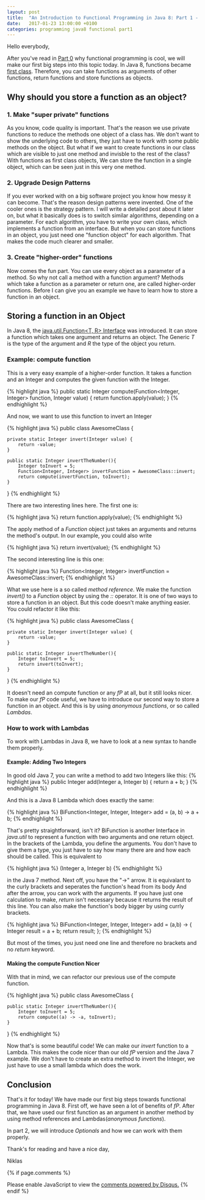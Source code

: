 ```yaml
---
layout: post
title:  "An Introduction to Functional Programming in Java 8: Part 1 - Functions as Objects"
date:   2017-01-23 13:00:00 +0100
categories: programming java8 functional part1
---
```


Hello everybody,

After you've read in [Part 0][part0] why functional programming is cool, we will make our first big steps into this topic today.
In Java 8, functions became [first class][firstClassFunctions]. Therefore, you can take functions as arguments of other functions, return functions and store functions as objects.

## Why should you store a function as an object?

### 1. Make "super private" functions
As you know, code quality is important. That's the reason we use private functions to reduce the methods one object of a class has. We don't want to show the underlying code to others, they just have to work with some public methods on the object. But what if we want to create functions in our class which are visible to just one method and invisble to the rest of the class? With functions as first class objects, We can store the function in a single object, which can be seen just in this very one method.

### 2. Upgrade Design Patterns
If you ever worked with on a big software project you know how messy it can become. That's the reason design patterns were invented.
One of the cooler ones is the strategy pattern. I will write a detailed post about it later on, but what it basically does is to switch similar algorithms, depending on a parameter.
For each algorithm, you have to write your own class, which implements a function from an interface.
But when you can store functions in an object, you just need one "function object" for each algorithm. That makes the code much clearer and smaller.

### 3. Create "higher-order" functions
Now comes the fun part. You can use every object as a parameter of a method. So why not call a method with a function argument? Methods which take a function as a parameter or return one, are called higher-order functions. Before I can give you an example we have to learn how to store a function in an object.

## Storing a function in an Object
In Java 8, the [java.util.Function<T, R> Interface][java8FunctionInterface] was introduced. It can store a function which takes one argument and returns an object. The Generic *T* is the type of the argument and *R* the type of the object you return.

### Example: compute function
This is a very easy example of a higher-order function. It takes a function and an Integer and computes the given function with the Integer.

{% highlight java %}
public static Integer compute(Function<Integer, Integer> function, Integer value) {
    return function.apply(value);
}
{% endhighlight %}

And now, we want to use this function to invert an Integer

{% highlight java %}
public class AwesomeClass {

    private static Integer invert(Integer value) {
        return -value;
    }

    public static Integer invertTheNumber(){
        Integer toInvert = 5;
        Function<Integer, Integer> invertFunction = AwesomeClass::invert;
        return compute(invertFunction, toInvert);
    }
    
}
{% endhighlight %}

There are two interesting lines here. The first one is:

{% highlight java %}
return function.apply(value);
{% endhighlight %}

The apply method of a *Function* object just takes an arguments and returns the method's output. In our example, you could also write

{% highlight java %}
return invert(value);
{% endhighlight %}

The second interesting line is this one:

{% highlight java %}
Function<Integer, Integer> invertFunction = AwesomeClass::invert;
{% endhighlight %}

What we use here is a so called *method reference*. We make the function *invert()* to a *Function* object by using the *::* operator. It is one of two ways to store a function in an object.
But this code doesn't make anything easier. You could refactor it like this:

{% highlight java %}
public class AwesomeClass {

    private static Integer invert(Integer value) {
        return -value;
    }

    public static Integer invertTheNumber(){
        Integer toInvert = 5;
        return invert(toInvert);
    }
    
}
{% endhighlight %}

It doesn't need an compute function or any *fP* at all, but it still looks nicer. To make our *fP* code useful, we have to introduce our second way to store a function in an object. And this is by using *anonymous functions*, or so called *Lambdas*.

### How to work with Lambdas
To work with Lambdas in Java 8, we have to look at a new syntax to handle them properly.

#### Example: Adding Two Integers
In good old Java 7, you can write a method to add two Integers like this:
{% highlight java %}
public Integer add(Integer a, Integer b) {
    return a + b;
}
{% endhighlight %}

And this is a Java 8 Lambda which does exactly the same:

{% highlight java %}
BiFunction<Integer, Integer, Integer> add = (a, b) -> a + b;
{% endhighlight %}

That's pretty straightforward, isn't it?
BiFunction is another Interface in *java.util* to represent a function with two arguments and one return object.
In the brackets of the Lambda, you define the arguments. You don't have to give them a type, you just have to say how many there are and how each should be called. This is equivalent to

{% highlight java %}
(Integer a, Integer b)
{% endhighlight %}

in the Java 7 method.
Next off, you have the "->" arrow. It is equivalant to the curly brackets and seperates the function's head from its body
And after the arrow, you can work with the arguments. If you have just one calculation to make, *return* isn't necessary because it returns the result of this line. You can also make the function's body bigger by using currly brackets.

{% highlight java %}
BiFunction<Integer, Integer, Integer> add = (a,b) -> {
    Integer result = a + b;
    return result;
};
{% endhighlight %}

But most of the times, you just need one line and therefore no brackets and no *return* keyword.

#### Making the compute Function Nicer
With that in mind, we can refactor our previous use of the compute function.

{% highlight java %}
public class AwesomeClass {

    public static Integer invertTheNumber(){
        Integer toInvert = 5;
        return compute((a) -> -a, toInvert);
    }

}
{% endhighlight %}

Now that's is some beautiful code! We can make our *invert* function to a Lambda. This makes the code nicer than our old *fP* version and the Java 7 example. We don't have to create an extra method to invert the Integer, we just have to use a small lambda which does the work.

## Conclusion
That's it for today!
We have made our first big steps towards functional programming in Java 8. First off, we have seen a lot of benefits of *fP*. After that, we have used our first function as an argument in another method by using method references and Lambdas(*anonymous functions*).

In part 2, we will introduce *Optionals* and how we can work with them properly.

Thank's for reading and have a nice day,

Niklas

{% if page.comments %}
<div id="disqus_thread"></div>
<script>

/**
*  RECOMMENDED CONFIGURATION VARIABLES: EDIT AND UNCOMMENT THE SECTION BELOW TO INSERT DYNAMIC VALUES FROM YOUR PLATFORM OR CMS.
*  LEARN WHY DEFINING THESE VARIABLES IS IMPORTANT: https://disqus.com/admin/universalcode/#configuration-variables*/
/*
var disqus_config = function () {
this.page.url = PAGE_URL;  // Replace PAGE_URL with your page's canonical URL variable
this.page.identifier = PAGE_IDENTIFIER; // Replace PAGE_IDENTIFIER with your page's unique identifier variable
};
*/
(function() { // DON'T EDIT BELOW THIS LINE
var d = document, s = d.createElement('script');
s.src = '//flyingbytes.disqus.com/embed.js';
s.setAttribute('data-timestamp', +new Date());
(d.head || d.body).appendChild(s);
})();
</script>

<noscript>Please enable JavaScript to view the <a href="https://disqus.com/?ref_noscript">comments powered by Disqus.</a></noscript>
{% endif %}

[part0]: https://flyingbytes.github.io/programming/java8/functional/part0/2017/01/16/Java8-Part0.html
[firstClassFunctions]: https://en.wikipedia.org/wiki/First-class_function
[java8FunctionInterface]: https://docs.oracle.com/javase/8/docs/api/java/util/function/Function.html

